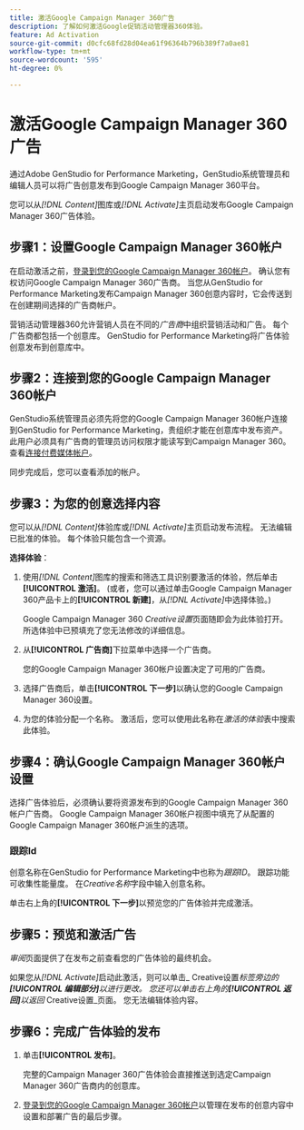 ```yaml
---
title: 激活Google Campaign Manager 360广告
description: 了解如何激活Google促销活动管理器360体验。
feature: Ad Activation
source-git-commit: d0cfc68fd28d04ea61f96364b796b389f7a0ae81
workflow-type: tm+mt
source-wordcount: '595'
ht-degree: 0%

---
```


# 激活Google Campaign Manager 360广告

通过Adobe GenStudio for Performance Marketing，GenStudio系统管理员和编辑人员可以将广告创意发布到Google Campaign Manager 360平台。

您可以从&#x200B;_[!DNL Content]_&#x200B;图库或&#x200B;_[!DNL Activate]_&#x200B;主页启动发布Google Campaign Manager 360广告体验。

## 步骤1：设置Google Campaign Manager 360帐户

在启动激活之前，[登录到您的Google Campaign Manager 360帐户](https://campaignmanager.google.com)。 确认您有权访问Google Campaign Manager 360广告商。 当您从GenStudio for Performance Marketing发布Campaign Manager 360创意内容时，它会传送到在创建期间选择的广告商帐户。

营销活动管理器360允许营销人员在不同的&#x200B;_广告商_&#x200B;中组织营销活动和广告。 每个广告商都包括一个创意库。 GenStudio for Performance Marketing将广告体验创意发布到创意库中。

## 步骤2：连接到您的Google Campaign Manager 360帐户

GenStudio系统管理员必须先将您的Google Campaign Manager 360帐户连接到GenStudio for Performance Marketing，贵组织才能在创意库中发布资产。 此用户必须具有广告商的管理员访问权限才能读写到Campaign Manager 360。 查看[连接付费媒体帐户](/help/user-guide/connectors/connect-channel.md)。

同步完成后，您可以查看添加的帐户。

## 步骤3：为您的创意选择内容

您可以从&#x200B;_[!DNL Content]_&#x200B;体验库或&#x200B;_[!DNL Activate]_&#x200B;主页启动发布流程。 无法编辑已批准的体验。 每个体验只能包含一个资源。

**选择体验**：

1. 使用&#x200B;_[!DNL Content]_&#x200B;图库的搜索和筛选工具识别要激活的体验，然后单击&#x200B;**[!UICONTROL 激活]**。 (或者，您可以通过单击Google Campaign Manager 360产品卡上的&#x200B;**[!UICONTROL 新建]**，从&#x200B;_[!DNL Activate]_&#x200B;中选择体验。)

   Google Campaign Manager 360 _Creative设置_&#x200B;页面随即会为此体验打开。 所选体验中已预填充了您无法修改的详细信息。

1. 从&#x200B;**[!UICONTROL 广告商]**&#x200B;下拉菜单中选择一个广告商。

   您的Google Campaign Manager 360帐户设置决定了可用的广告商。

1. 选择广告商后，单击&#x200B;**[!UICONTROL 下一步]**&#x200B;以确认您的Google Campaign Manager 360设置。

1. 为您的体验分配一个名称。 激活后，您可以使用此名称在&#x200B;_激活的体验_&#x200B;表中搜索此体验。

## 步骤4：确认Google Campaign Manager 360帐户设置

选择广告体验后，必须确认要将资源发布到的Google Campaign Manager 360帐户广告商。 Google Campaign Manager 360帐户视图中填充了从配置的Google Campaign Manager 360帐户派生的选项。

### 跟踪Id

创意名称在GenStudio for Performance Marketing中也称为&#x200B;_跟踪ID_。 跟踪功能可收集性能量度。 在&#x200B;_Creative名称_&#x200B;字段中输入创意名称。

单击右上角的&#x200B;**[!UICONTROL 下一步]**&#x200B;以预览您的广告体验并完成激活。

## 步骤5：预览和激活广告

_审阅_&#x200B;页面提供了在发布之前查看您的广告体验的最终机会。

如果您从&#x200B;_[!DNL Activate]_&#x200B;启动此激活，则可以单击_ Creative设置&#x200B;_标签旁边的&#x200B;**[!UICONTROL 编辑部分]**&#x200B;以进行更改。 您还可以单击右上角的&#x200B;**[!UICONTROL 返回]**&#x200B;以返回_ Creative设置&#x200B;_页面。 您无法编辑体验内容。

## 步骤6：完成广告体验的发布

1. 单击&#x200B;**[!UICONTROL 发布]**。

   完整的Campaign Manager 360广告体验会直接推送到选定Campaign Manager 360广告商内的创意库。

1. [登录到您的Google Campaign Manager 360帐户](https://campaignmanager.google.com)以管理在发布的创意内容中设置和部署广告的最后步骤。
